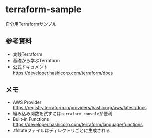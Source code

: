 # terraform-sample
自分用Terraformサンプル

## 参考資料
- 実践Terraform
- 基礎から学ぶTerraform
- 公式ドキュメント  
https://developer.hashicorp.com/terraform/docs

## メモ
- AWS Provider  
  https://registry.terraform.io/providers/hashicorp/aws/latest/docs
- 組み込み関数を試すには`terraform console`が便利
- Built-in Functions  
https://developer.hashicorp.com/terraform/language/functions
- .tfstateファイルはディレクトリごとに生成される
